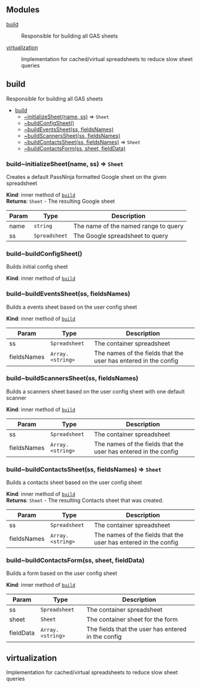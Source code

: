 ## Modules

<dl>
<dt><a href="#module_build">build</a></dt>
<dd><p>Responsible for building all GAS sheets</p>
</dd>
<dt><a href="#module_virtualization">virtualization</a></dt>
<dd><p>Implementation for cached/virtual spreadsheets to reduce slow sheet queries</p>
</dd>
</dl>

<a name="module_build"></a>

## build
Responsible for building all GAS sheets


* [build](#module_build)
    * [~initializeSheet(name, ss)](#module_build..initializeSheet) ⇒ <code>Sheet</code>
    * [~buildConfigSheet()](#module_build..buildConfigSheet)
    * [~buildEventsSheet(ss, fieldsNames)](#module_build..buildEventsSheet)
    * [~buildScannersSheet(ss, fieldsNames)](#module_build..buildScannersSheet)
    * [~buildContactsSheet(ss, fieldsNames)](#module_build..buildContactsSheet) ⇒ <code>Sheet</code>
    * [~buildContactsForm(ss, sheet, fieldData)](#module_build..buildContactsForm)

<a name="module_build..initializeSheet"></a>

### build~initializeSheet(name, ss) ⇒ <code>Sheet</code>
Creates a default PassNinja formatted Google sheet on the given spreadsheet

**Kind**: inner method of [<code>build</code>](#module_build)  
**Returns**: <code>Sheet</code> - The resulting Google sheet  

| Param | Type | Description |
| --- | --- | --- |
| name | <code>string</code> | The name of the named range to query |
| ss | <code>Spreadsheet</code> | The Google spreadsheet to query |

<a name="module_build..buildConfigSheet"></a>

### build~buildConfigSheet()
Builds initial config sheet

**Kind**: inner method of [<code>build</code>](#module_build)  
<a name="module_build..buildEventsSheet"></a>

### build~buildEventsSheet(ss, fieldsNames)
Builds a events sheet based on the user config sheet

**Kind**: inner method of [<code>build</code>](#module_build)  

| Param | Type | Description |
| --- | --- | --- |
| ss | <code>Spreadsheet</code> | The container spreadsheet |
| fieldsNames | <code>Array.&lt;string&gt;</code> | The names of the fields that the user has entered in the config |

<a name="module_build..buildScannersSheet"></a>

### build~buildScannersSheet(ss, fieldsNames)
Builds a scanners sheet based on the user config sheet with one default scanner

**Kind**: inner method of [<code>build</code>](#module_build)  

| Param | Type | Description |
| --- | --- | --- |
| ss | <code>Spreadsheet</code> | The container spreadsheet |
| fieldsNames | <code>Array.&lt;string&gt;</code> | The names of the fields that the user has entered in the config |

<a name="module_build..buildContactsSheet"></a>

### build~buildContactsSheet(ss, fieldsNames) ⇒ <code>Sheet</code>
Builds a contacts sheet based on the user config sheet

**Kind**: inner method of [<code>build</code>](#module_build)  
**Returns**: <code>Sheet</code> - The resulting Contacts sheet that was created.  

| Param | Type | Description |
| --- | --- | --- |
| ss | <code>Spreadsheet</code> | The container spreadsheet |
| fieldsNames | <code>Array.&lt;string&gt;</code> | The names of the fields that the user has entered in the config |

<a name="module_build..buildContactsForm"></a>

### build~buildContactsForm(ss, sheet, fieldData)
Builds a form based on the user config sheet

**Kind**: inner method of [<code>build</code>](#module_build)  

| Param | Type | Description |
| --- | --- | --- |
| ss | <code>Spreadsheet</code> | The container spreadsheet |
| sheet | <code>Sheet</code> | The container sheet for the form |
| fieldData | <code>Array.&lt;string&gt;</code> | The fields that the user has entered in the config |

<a name="module_virtualization"></a>

## virtualization
Implementation for cached/virtual spreadsheets to reduce slow sheet queries


